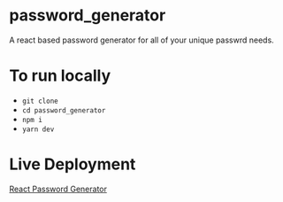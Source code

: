 # password_generator

A react based password generator for all of your unique passwrd needs.

# To run locally

- `git clone`
- `cd password_generator`
- `npm i`
- `yarn dev`

# Live Deployment

[React Password Generator](https://react-pass-gen.surge.sh/)
